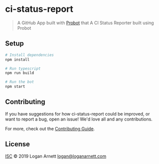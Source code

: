 # ci-status-report

> A GitHub App built with [Probot](https://github.com/probot/probot) that A CI Status Reporter built using Probot

## Setup

```sh
# Install dependencies
npm install

# Run typescript
npm run build

# Run the bot
npm start
```

## Contributing

If you have suggestions for how ci-status-report could be improved, or want to report a bug, open an issue! We'd love all and any contributions.

For more, check out the [Contributing Guide](CONTRIBUTING.md).

## License

[ISC](LICENSE) © 2019 Logan Arnett <logan@loganarnett.com>
